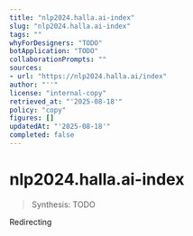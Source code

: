 ```yaml
---
title: "nlp2024.halla.ai-index"
slug: "nlp2024.halla.ai-index"
tags: ""
whyForDesigners: "TODO"
botApplication: "TODO"
collaborationPrompts: ""
sources:
- url: "https://nlp2024.halla.ai/index"
author: "''"
license: "internal-copy"
retrieved_at: "'2025-08-18'"
policy: "copy"
figures: []
updatedAt: "'2025-08-18'"
completed: false
---
```


# nlp2024.halla.ai-index

> Synthesis: TODO

Redirecting


